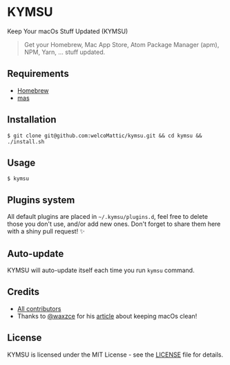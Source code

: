 # KYMSU
Keep Your macOs Stuff Updated (KYMSU)

> Get your Homebrew, Mac App Store, Atom Package Manager (apm), NPM, Yarn, ... stuff updated.

## Requirements

- [Homebrew](https://brew.sh)
- [mas](https://github.com/mas-cli/mas)

## Installation

`$ git clone git@github.com:welcoMattic/kymsu.git && cd kymsu && ./install.sh`

## Usage

`$ kymsu`

## Plugins system

All default plugins are placed in `~/.kymsu/plugins.d`, feel free to delete those you don't use, and/or add new ones.
Don't forget to share them here with a shiny pull request! ✨

## Auto-update

KYMSU will auto-update itself each time you run `kymsu` command.

## Credits

* [All contributors](https://github.com/welcomattic/kymsu/graphs/contributors)
* Thanks to [@waxzce](https://github.com/waxzce) for his [article](https://medium.com/@waxzce/keeping-macos-clean-this-is-my-osx-brew-update-cli-command-6c8f12dc1731) about keeping macOs clean!

## License

KYMSU is licensed under the MIT License - see the [LICENSE](LICENSE) file
for details.
